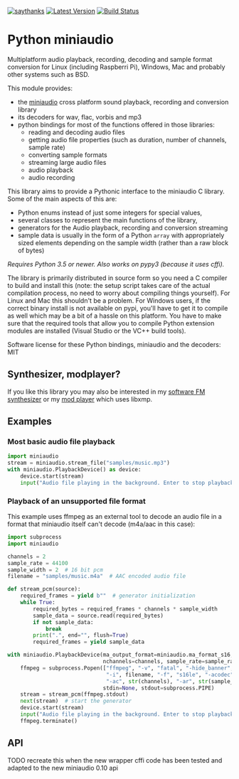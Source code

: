 [![saythanks](https://img.shields.io/badge/say-thanks-ff69b4.svg)](https://saythanks.io/to/irmen)
[![Latest Version](https://img.shields.io/pypi/v/miniaudio.svg)](https://pypi.python.org/pypi/miniaudio/)
[![Build Status](https://travis-ci.org/irmen/pyminiaudio.svg?branch=master)](https://travis-ci.org/irmen/pyminiaudio)


# Python miniaudio

Multiplatform audio playback, recording, decoding and sample format conversion for
Linux (including Raspberri Pi), Windows, Mac and probably other systems such as BSD.

This module provides:

- the [miniaudio](https://github.com/dr-soft/miniaudio/) cross platform sound playback, recording and conversion library
- its decoders for wav, flac, vorbis and mp3
- python bindings for most of the functions offered in those libraries:
  - reading and decoding audio files
  - getting audio file properties (such as duration, number of channels, sample rate)
  - converting sample formats
  - streaming large audio files
  - audio playback
  - audio recording

This library aims to provide a Pythonic interface to the miniaudio C library.
Some of the main aspects of this are:
 - Python enums instead of just some integers for special values,
 - several classes to represent the main functions of the library,
 - generators for the Audio playback, recording and conversion streaming
 - sample data is usually in the form of a Python ``array`` with appropriately sized elements
   depending on the sample width (rather than a raw block of bytes)


*Requires Python 3.5 or newer.  Also works on pypy3 (because it uses cffi).*

The library is primarily distributed in source form so you need a C compiler to build and install this
(note: the setup script takes care of the actual compilation process, no need to worry about compiling things yourself).
For Linux and Mac this shouldn't be a problem. For Windows users, if the correct binary install
is not available on pypi, you'll have to get it to compile as well which may be a bit of a hassle
on this platform. You have to make sure that the required tools that allow you to compile Python extension modules
are installed (Visual Studio or the VC++ build tools).

Software license for these Python bindings, miniaudio and the decoders: MIT

## Synthesizer, modplayer?

If you like this library you may also be interested in my [software FM synthesizer](https://pypi.org/project/synthplayer/)
or my [mod player](https://pypi.org/project/libxmplite/) which uses libxmp.


## Examples

### Most basic audio file playback

```python
import miniaudio
stream = miniaudio.stream_file("samples/music.mp3")
with miniaudio.PlaybackDevice() as device:
    device.start(stream)
    input("Audio file playing in the background. Enter to stop playback: ")
```

### Playback of an unsupported file format

This example uses ffmpeg as an external tool to decode an audio file in a format
that miniaudio itself can't decode (m4a/aac in this case):

```python
import subprocess
import miniaudio

channels = 2
sample_rate = 44100
sample_width = 2  # 16 bit pcm
filename = "samples/music.m4a"  # AAC encoded audio file

def stream_pcm(source):
    required_frames = yield b""  # generator initialization
    while True:
        required_bytes = required_frames * channels * sample_width
        sample_data = source.read(required_bytes)
        if not sample_data:
            break
        print(".", end="", flush=True)
        required_frames = yield sample_data

with miniaudio.PlaybackDevice(ma_output_format=miniaudio.ma_format_s16,
                              nchannels=channels, sample_rate=sample_rate) as device:
    ffmpeg = subprocess.Popen(["ffmpeg", "-v", "fatal", "-hide_banner", "-nostdin",
                               "-i", filename, "-f", "s16le", "-acodec", "pcm_s16le",
                               "-ac", str(channels), "-ar", str(sample_rate), "-"],
                              stdin=None, stdout=subprocess.PIPE)
    stream = stream_pcm(ffmpeg.stdout)
    next(stream)  # start the generator
    device.start(stream)
    input("Audio file playing in the background. Enter to stop playback: ")
    ffmpeg.terminate()
```

## API


TODO recreate this when the new wrapper cffi code has been tested and adapted to the new miniaudio 0.10 api
